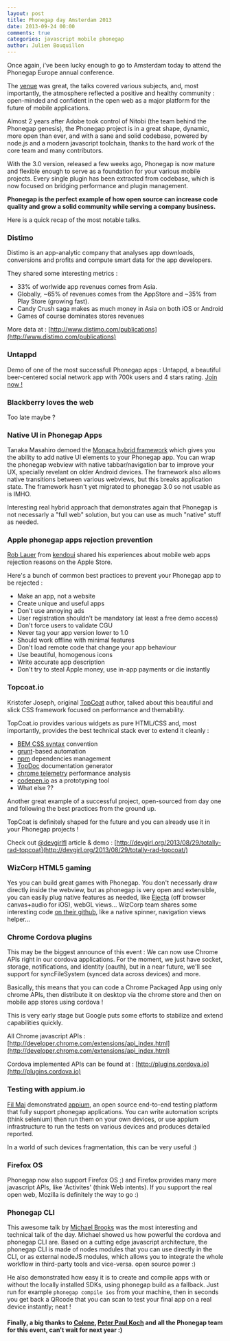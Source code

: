 ```yaml
---
layout: post
title: Phonegap day Amsterdam 2013
date: 2013-09-24 00:00
comments: true
categories: javascript mobile phonegap
author: Julien Bouquillon
---
```


Once again, i've been lucky enough to go to Amsterdam today to attend the Phonegap Europe annual conference.

The [venue](http://www.compagnietheater.nl/compagnietheater.html) was great, the talks covered various subjects, and, most importantly, the atmosphere reflected a positive and healthy community : open-minded and confident in the open web as a major platform for the future of mobile applications.

Almost 2 years after Adobe took control of Nitobi (the team behind the Phonegap genesis), the Phonegap project is in a great shape, dynamic, more open than ever, and with a sane and solid codebase, powered by node.js and a modern javascript toolchain, thanks to the hard work of the core team and many contributors.

With the 3.0 version, released a few weeks ago, Phonegap is now mature and flexible enough to serve as a foundation for your various mobile projects. Every single plugin has been extracted from codebase, which is now focused on bridging performance and plugin management. 

**Phonegap is the perfect example of how open source can increase code quality and grow a solid community while serving a company business.**

Here is a quick recap of the most notable talks.

### Distimo

Distimo is an app-analytic company that analyses app downloads, conversions and profits and compute smart data for the app developers.

They shared some interesting metrics :

 - 33% of worlwide app revenues comes from Asia.
 - Globally, ~65% of revenues comes from the AppStore and ~35% from Play Store (growing fast).
 - Candy Crush saga makes as much money in Asia on both iOS or Android
 - Games of course dominates stores revenues

More data at : [http://www.distimo.com/publications](http://www.distimo.com/publications)

### Untappd

Demo of one of the most successfull Phonegap apps : Untappd, a beautiful beer-centered social network app with 700k users and 4 stars rating. [Join now !](https://untappd.com/)

### Blackberry loves the web

Too late maybe ?

### Native UI in Phonegap Apps

Tanaka Masahiro demoed the [Monaca hybrid framework](https://github.com/monaca/monaca-framework-ios) which gives you the ability to add native UI elements to your Phonegap app. You can wrap the phonegap webview with native tabbar/navigation bar to improve your UX, specially revelant on older Android devices. The framework also allows native transitions between various webviews, but this breaks application state. The framework hasn't yet migrated to phonegap 3.0 so not usable as is IMHO.

Interesting real hybrid approach that demonstrates again that Phonegap is not necessarly a "full web" solution, but you can use as much "native" stuff as needed.

### Apple phonegap apps rejection prevention

[Rob Lauer](https://twitter.com/rdlauer) from [kendoui](http://www.kendoui.com/) shared his experiences about mobile web apps rejection reasons on the Apple Store.

Here's a bunch of common best practices to prevent your Phonegap app to be rejected :

 - Make an app, not a website
 - Create unique and useful apps
 - Don't use annoying ads
 - User registration shouldn't be mandatory (at least a free demo access)
 - Don't force users to validate CGU
 - Never tag your app version lower to 1.0
 - Should work offline with minimal features
 - Don't load remote code that change your app behaviour
 - Use beautiful, homogenous icons
 - Write accurate app description
 - Don't try to steal Apple money, use in-app payments or die instantly


### Topcoat.io

Kristofer Joseph, original [TopCoat](http://topcoat.io) author, talked about this beautiful and slick CSS framework focused on performance and themability.

TopCoat.io provides various widgets as pure HTML/CSS and, most importantly, provides the best technical stack ever to extend it cleanly :

 - [BEM CSS syntax](http://csswizardry.com/2013/01/mindbemding-getting-your-head-round-bem-syntax/) convention
 - [grunt](http://gruntjs.com)-based automation
 - [npm](npmjs.org) dependencies management
 - [TopDoc](https://github.com/topcoat/topdoc) documentation generator
 - [chrome telemetry](http://www.chromium.org/developers/telemetry)  performance analysis
 - [codepen.io](codepen.io) as a prototyping tool
 - What else ??

Another great example of a successful project, open-sourced from day one and following the best practices from the ground up.

TopCoat is definitely shaped for the future and you can already use it in your Phonegap projects !

Check out [@devgirlfl](https://twitter.com/devgirlfl) article & demo : [http://devgirl.org/2013/08/29/totally-rad-topcoat](http://devgirl.org/2013/08/29/totally-rad-topcoat/)


### WizCorp HTML5 gaming

Yes you can build great games with Phonegap. You don't necessarly draw directly inside the webview, but as phonegap is very open and extensible, you can easily plug native features as needed, like [Ejecta](http://impactjs.com/ejecta) (off browser canvas+audio for iOS), webGL views... WizCorp team shares some interesting code [on their github](https://github.com/Wizcorp), like a native spinner, navigation views helper...

### Chrome Cordova plugins

This may be the biggest announce of this event : We can now use Chrome APIs right in our cordova applications. For the moment, we just have socket, storage, notifications, and identity (oauth), but in a near future, we'll see support for syncFileSystem (synced data across devices) and more. 

Basically, this means that you can code a Chrome Packaged App using only chrome APIs, then distribute it on desktop via the chrome store and then on mobile app stores using cordova !

This is very early stage but Google puts some efforts to stabilize and extend capabilities quickly.

All Chrome javascript APIs : [http://developer.chrome.com/extensions/api_index.html](http://developer.chrome.com/extensions/api_index.html)

Cordova implemented APIs can be found at : [http://plugins.cordova.io](http://plugins.cordova.io)


### Testing with appium.io

[Fil Maj](http://twitter.com/filmaj) demonstrated [appium](http://appium.io), an open source end-to-end testing platform that fully support phonegap applications. You can write automation scripts (think selenium) then run them on your own devices, or use appium infrastructure to run the tests on various devices and produces detailed reported. 

In a world of such devices fragmentation, this can be very useful :)

### Firefox OS

Phonegap now also support Firefox OS ;) and Firefox provides many more javascript APIs, like 'Activites' (think Web intents). If you support the real open web, Mozilla is definitely the way to go :)

### Phonegap CLI

This awesome talk by [Michael Brooks](twitter.com/mwbrooks) was the most interesting and technical talk of the day. Michael showed us how powerful the cordova and phonegap CLI are. Based on a cutting edge javascript architecture, the phonegap CLI is made of nodes modules that you can use directly in the CLI, or as external nodeJS modules, which allows you to integrate the whole workflow in third-party tools and vice-versa. open source power :)

He also demonstrated how easy it is to create and compile apps with or without the locally installed SDKs, using phonegap build as a fallback. Just run for example `phonegap compile ios` from your machine, then in seconds you get back a QRcode that you can scan to test your final app on a real device instantly; neat !


#### Finally, a big thanks to [Colene](https://twitter.com/colene), [Peter Paul Koch](https://twitter.com/ppk) and all the Phonegap team for this event, can't wait for next year :)
